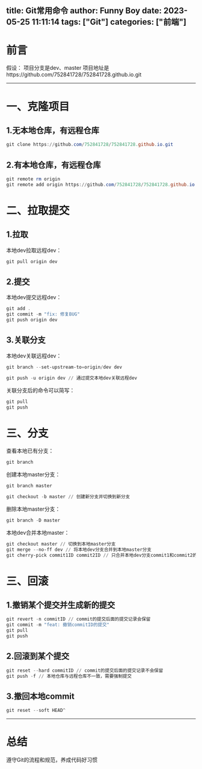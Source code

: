 title: Git常用命令
author: Funny Boy
date: 2023-05-25 11:11:14
tags: ["Git"]
categories: ["前端"]
---
# 前言
假设：
项目分支是dev、master
项目地址是https://github.com/752841728/752841728.github.io.git

---
# 一、克隆项目
## 1.无本地仓库，有远程仓库

```powershell
git clone https://github.com/752841728/752841728.github.io.git
```
## 2.有本地仓库，有远程仓库

```powershell
git remote rm origin
git remote add origin https://github.com/752841728/752841728.github.io.git
```
# 二、拉取提交
## 1.拉取
本地dev拉取远程dev：

```powershell
git pull origin dev
```
## 2.提交
本地dev提交远程dev：

```powershell
git add .
git commit -m "fix: 修复BUG"
git push origin dev
```
## 3.关联分支
本地dev关联远程dev：

```powershell
git branch --set-upstream-to=origin/dev dev
```
```powershell
git push -u origin dev // 通过提交本地dev关联远程dev
```

关联分支后的命令可以简写：

```powershell
git pull
git push
```
# 三、分支

查看本地已有分支：

```powershell
git branch
```
创建本地master分支：
```powershell
git branch master
```
```powershell
git checkout -b master // 创建新分支并切换到新分支
```
删除本地master分支：

```powershell
git branch -D master
```
本地dev合并本地master：

```powershell
git checkout master // 切换到本地master分支
git merge --no-ff dev // 将本地dev分支合并到本地master分支
git cherry-pick commit1ID commit2ID // 只合并本地dev分支commit1和commit2的提交到本地master分支
```
# 三、回滚

## 1.撤销某个提交并生成新的提交

```powershell
git revert -n commitID // commit的提交后面的提交记录会保留
git commit -m "feat: 撤销commitID的提交"
git pull
git push
```
## 2.回滚到某个提交

```powershell
git reset --hard commitID // commit的提交后面的提交记录不会保留
git push -f // 本地仓库与远程仓库不一致，需要强制提交
```
## 3.撤回本地commit

```powershell
git reset --soft HEAD^
```

---

# 总结
遵守Git的流程和规范，养成代码好习惯